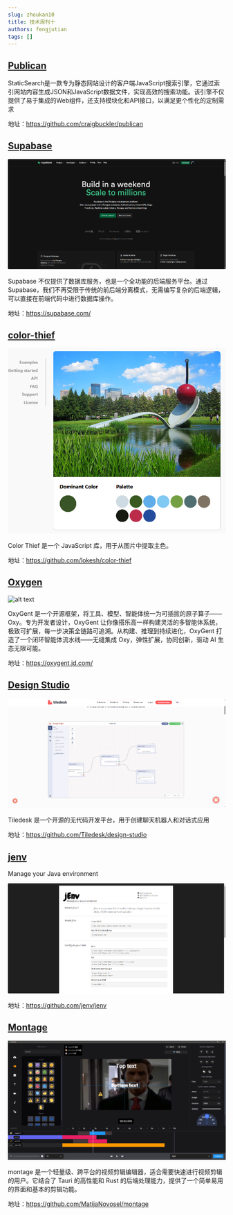 ```yaml
---
slug: zhoukan10
title: 技术周刊十
authors: fengjutian
tags: []
---
```


## [Publican](https://github.com/craigbuckler/publican)

StaticSearch是一款专为静态网站设计的客户端JavaScript搜索引擎，它通过索引网站内容生成JSON和JavaScript数据文件，实现高效的搜索功能。该引擎不仅提供了易于集成的Web组件，还支持模块化和API接口，以满足更个性化的定制需求

地址：https://github.com/craigbuckler/publican

## [Supabase](https://supabase.com/)

![alt text](./static/supabase.png)

Supabase 不仅提供了数据库服务，也是一个全功能的后端服务平台。通过 Supabase，我们不再受限于传统的前后端分离模式，无需编写复杂的后端逻辑，可以直接在前端代码中进行数据库操作。

地址：https://supabase.com/

## [color-thief](https://github.com/lokesh/color-thief)

![alt text](./static/color-thief.png)

Color Thief 是一个 JavaScript 库，用于从图片中提取主色。

地址：https://github.com/lokesh/color-thief

## [Oxygen](https://oxygent.jd.com/)

![alt text](./static/oxygen.png)

OxyGent 是一个开源框架，将工具、模型、智能体统一为可插拔的原子算子——Oxy。专为开发者设计，OxyGent 让你像搭乐高一样构建灵活的多智能体系统，极致可扩展，每一步决策全链路可追溯。从构建、推理到持续进化，OxyGent 打造了一个闭环智能体流水线——无缝集成 Oxy，弹性扩展，协同创新，驱动 AI 生态无限可能。

地址：https://oxygent.jd.com/

## [Design Studio](https://github.com/Tiledesk/design-studio)

![alt text](./static/design.png)

Tiledesk 是一个开源的无代码开发平台，用于创建聊天机器人和对话式应用

地址：https://github.com/Tiledesk/design-studio

## [jenv](https://github.com/jenv/jenv)

Manage your Java environment

![alt text](./static/jenv.png)

地址：https://github.com/jenv/jenv

## [Montage](https://github.com/MatijaNovosel/montage)

![alt text](./static/montage.png)

montage 是一个轻量级、跨平台的视频剪辑编辑器，适合需要快速进行视频剪辑的用户。它结合了 Tauri 的高性能和 Rust 的后端处理能力，提供了一个简单易用的界面和基本的剪辑功能。

地址：https://github.com/MatijaNovosel/montage